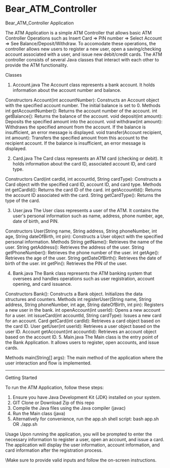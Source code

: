 # Bear_ATM_Controller

Bear_ATM_Controller Application

The ATM Application is a simple ATM Controller that allows basic ATM Controller Operations such as Insert Card => PIN number => Select Account => See Balance/Deposit/Withdraw.
To accomodate these operations, the controller allows new users to register a new user, open a saving/checking account associated with a user, and issue new debit/credit cards. 
The ATM controller consists of several Java classes that interact with each other to provide the ATM functionality.

Classes
1. Account.java
The Account class represents a bank account. It holds information about the account number and balance.

Constructors
Account(int accountNumber): Constructs an Account object with the specified account number. The initial balance is set to 0.
Methods
int getAccountNumber(): Returns the account number of the account.
int getBalance(): Returns the balance of the account.
void deposit(int amount): Deposits the specified amount into the account.
void withdraw(int amount): Withdraws the specified amount from the account. If the balance is insufficient, an error message is displayed.
void transfer(Account recipient, int amount): Transfers the specified amount from this account to the recipient account. If the balance is insufficient, an error message is displayed.

2. Card.java
The Card class represents an ATM card (checking or debit). It holds information about the card ID, associated account ID, and card type.

Constructors
Card(int cardId, int accountId, String cardType): Constructs a Card object with the specified card ID, account ID, and card type.
Methods
int getCardId(): Returns the card ID of the card.
int getAccountId(): Returns the account ID associated with the card.
String getCardType(): Returns the type of the card.

3. User.java
The User class represents a user of the ATM. It contains the user's personal information such as name, address, phone number, age, date of birth, and PIN.

Constructors
User(String name, String address, String phoneNumber, int age, String dateOfBirth, int pin): Constructs a User object with the specified personal information.
Methods
String getName(): Retrieves the name of the user.
String getAddress(): Retrieves the address of the user.
String getPhoneNumber(): Retrieves the phone number of the user.
int getAge(): Retrieves the age of the user.
String getDateOfBirth(): Retrieves the date of birth of the user.
int getPin(): Retrieves the PIN of the user.

4. Bank.java
The Bank class represents the ATM banking system that oversees and handles operations such as user registration, account opening, and card issuance.

Constructors
Bank(): Constructs a Bank object. Initializes the data structures and counters.
Methods
int registerUser(String name, String address, String phoneNumber, int age, String dateOfBirth, int pin): Registers a new user in the bank.
int openAccount(int userId): Opens a new account for a user.
int issueCard(int accountId, String cardType): Issues a new card for an account.
Card getCard(int cardId): Retrieves a card object based on the card ID.
User getUser(int userId): Retrieves a user object based on the user ID.
Account getAccount(int accountId): Retrieves an account object based on the account ID.
5. Main.java
The Main class is the entry point of the Bank Application. It allows users to register, open accounts, and issue cards.

Methods
main(String[] args): The main method of the application where the user interaction and flow is implemented.


-------------------------------------------------------------------------------------------------------------
Getting Started

To run the ATM Application, follow these steps:

1. Ensure you have Java Development Kit (JDK) installed on your system.
2. GIT Clone or Download Zip of this repo 
3. Compile the Java files using the Java compiler (javac)
4. Run the Main class (java) 
5. Alternatively for convenience, run the app.sh shell script:
   bash app.sh
   OR 
   ./app.sh

Usage
Upon running the application, you will be prompted to enter the necessary information to register a user, open an account, and issue a card. 
The application will display the user information, account information, and card information after the registration process.

\Make sure to provide valid inputs and follow the on-screen instructions.
